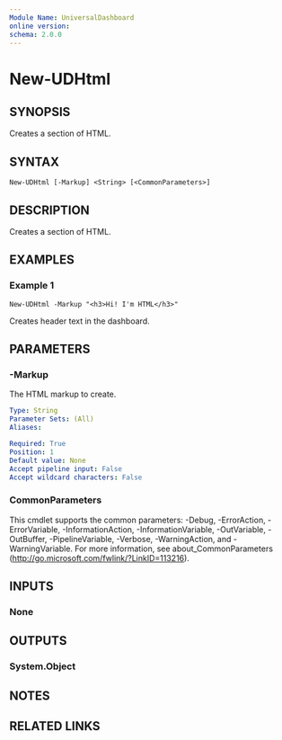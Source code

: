 ```yaml
---
Module Name: UniversalDashboard
online version:
schema: 2.0.0
---
```


# New-UDHtml

## SYNOPSIS
Creates a section of HTML.

## SYNTAX

```
New-UDHtml [-Markup] <String> [<CommonParameters>]
```

## DESCRIPTION
Creates a section of HTML.

## EXAMPLES

### Example 1
```
New-UDHtml -Markup "<h3>Hi! I'm HTML</h3>"
```

Creates header text in the dashboard.

## PARAMETERS

### -Markup
The HTML markup to create.

```yaml
Type: String
Parameter Sets: (All)
Aliases: 

Required: True
Position: 1
Default value: None
Accept pipeline input: False
Accept wildcard characters: False
```

### CommonParameters
This cmdlet supports the common parameters: -Debug, -ErrorAction, -ErrorVariable, -InformationAction, -InformationVariable, -OutVariable, -OutBuffer, -PipelineVariable, -Verbose, -WarningAction, and -WarningVariable. For more information, see about_CommonParameters (http://go.microsoft.com/fwlink/?LinkID=113216).

## INPUTS

### None

## OUTPUTS

### System.Object

## NOTES

## RELATED LINKS



